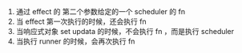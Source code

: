 1. 通过 effect 的 第二个参数给定的一个 scheduler 的 fn
2. 当 effect 第一次执行的时候，还会执行 fn
3. 当响应式对象 set updata 的时候，不会执行 fn ，而是执行 scheduler
4. 当执行 runner 的时候，会再次执行 fn